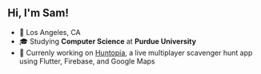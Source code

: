 ## Hi, I'm Sam!
- 📍 Los Angeles, CA
- 🎓 Studying **Computer Science** at **Purdue University**
- 📱 Currenly working on [Huntopia](https://github.com/samskulsky/huntopia-app), a live multiplayer scavenger hunt app using Flutter, Firebase, and Google Maps
